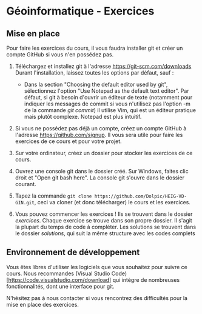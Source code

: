 # Géoinformatique - Exercices

## Mise en place

Pour faire les exercices du cours, il vous faudra installer git et créer un compte GitHub si vous n'en possédez pas.

1. Téléchargez et installez git à l'adresse https://git-scm.com/downloads  
Durant l'installation, laissez toutes les options par défaut, sauf :
    - Dans la section "Choosing the default editor used by git", sélectionnez l'option "Use Notepad as the default text editor".
    Par défaut, si git à besoin d'ouvrir un éditeur de texte (notamment pour indiquer les messages de commit si vous n'utilisez pas l'option -m de la commande *git commit*) il utilise Vim, qui est un éditeur pratique mais plutôt complexe. Notepad est plus intuitif.

2. Si vous ne possédez pas déjà un compte, créez un compte GitHub à l'adresse https://github.com/signup. Il vous sera utile pour faire les exercices de ce cours et pour votre projet.

3. Sur votre ordinateur, créez un dossier pour stocker les exercices de ce cours.

4. Ouvrez une console git dans le dossier créé. Sur Windows, faites clic droit et "Open git bash here". La console git s'ouvre dans le dossier courant.

5. Tapez la commande `git clone https://github.com/Dolpic/HEIG-VD-GIN.git`, ceci va cloner (et donc télécharger) le cours et les exercices.

6. Vous pouvez commencer les exercices ! Ils se trouvent dans le dossier *exercices*. Chaque exercice se trouve dans son propre dossier. Il s'agit la plupart du temps de code à compléter. Les solutions se trouvent dans le dossier *solutions*, qui suit la même structure avec les codes complets

## Environnement de développement
 
 Vous êtes libres d'utiliser les logiciels que vous souhaitez pour suivre ce cours.
 Nous recommandes (Visual Studio Code)[https://code.visualstudio.com/download] qui intègre de nombreuses fonctionnalités, dont une interface pour git. 

 N'hésitez pas à nous contacter si vous rencontrez des difficultés pour la mise en place des exercices.